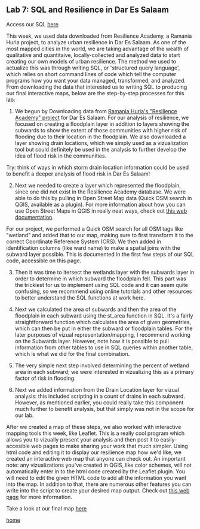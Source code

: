 ## Lab 7: SQL and Resilience in Dar Es Salaam 

Access our SQL [here](lab06_final.sql) 

This week, we used data downloaded from Resilience Academy, a Ramania Huria project, to analyze urban resilience in Dar Es Salaam. As one of the most mapped cities in the world, we are taking advantage of the wealth of qualitative and quantitaive, locally-collected and analyzed data to start creating our own models of urban resilience. The method we used to actualize this was through writing SQL, or 'structured query language', which relies on short command lines of code which tell the computer programs how you want your data managed, transformed, and analyzed. From downloading the data that interested us to writing SQL to producing our final interactive maps, below are the step-by-step processes for this lab: 

1. We begun by Downloading data from [Ramania Huria's "Resilience Academy" project](https://resilienceacademy.ac.tz/) for Dar Es Salaam. For our analysis of resilience, we focused on creating a floodplain layer in addition to layers showing the subwards to show the extent of those communities with higher risk of flooding due to their location in the floodplain. We also downloaded a layer showing drain locations, which we simply used as a vizualization tool but could definitely be used in the analysis to further develop the idea of flood risk in the communities. 
  
  Try: think of ways in which storm drain location information could be used to benefit a deeper analysis of flood risk in Dar Es Salaam!

2. Next we needed to create a layer which represented the floodplain, since one did not exist in the Resilience Academy database. We were able to do this by pulling in Open Street Map data (Quick OSM search in QGIS, available as a plugin). For more information about how you can use Open Street Maps in QGIS in really neat ways, check out [this web documentation](https://docs.qgis.org/QGIS-Documentation-2.2/live/html/en/docs/user_manual/osm/openstreetmap.html).

For our project, we performed a Quick OSM search for all OSM tags like "wetland" and added that to our map, making sure to first transform it to the correct Coordinate Reference System (CRS). We then added in identification columns (like ward name) to make a spatial joins with the subward layer possible. This is documented in the first few steps of our SQL code, accessible on this page. 

3. Then it was time to itersect the wetlands layer with the subwards layer in order to determine in which subward the floodplain fell. This part was the trickiest for us to implement using SQL code and it can seem quite confusing, so we recommend using online tutorials and other resources to better understand the SQL functions at work here. 

4. Next we calculated the area of subwards and then the area of the floodplain in each subward using the st_area function in SQL. It's a fairly straightforward function which calculates the area of given geometries, which can then be put in either the subward or floodplain tables. For the later purposes of vizual representation/mapping, I recommend working on the Subwards layer. However, note how it is possible to pull information from other tables to use in SQL queries within another table, which is what we did for the final combination.

5. The very simple next step involved determining the percent of wetland area in each subward; we were interested in vizualizing this as a primary factor of risk in flooding. 

6. Next we added information from the Drain Location layer for vizual analysis: this included scripting in a count of drains in each subward. However, as mentioned earlier, you could really take this component much further to benefit analysis, but that simply was not in the scope for our lab. 



After we created a map of these steps, we also worked with interactive mapping tools this week, like Leaflet. This is a really cool program which allows you to vizually present your analysis and then post it to easily-accesible web pages to make sharing your work that much simpler. Using html code and editing it to display our resilience map how we'd like, we created an interactive web map that anyone can check out. An important note: any vizualizations you've created in QGIS, like color schemes, will not automatically enter in to the html code created by the Leaflet plugin. You will need to edit the given HTML code to add all the information you want into the map. In addition to that, there are numerous other features you can write into the script to create your desired map output. Check out [this web page](https://leafletjs.com/reference-1.5.0.html) for more information. 

Take a look at our final map [here](map3/index.html)



[home](index.md)
